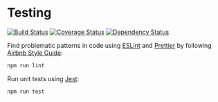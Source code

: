 # Testing

[![Build Status](https://img.shields.io/travis/kriasoft/universal-router/master.svg)](https://travis-ci.org/kriasoft/universal-router)
[![Coverage Status](https://img.shields.io/codecov/c/github/kriasoft/universal-router.svg)](https://codecov.io/gh/kriasoft/universal-router)
[![Dependency Status](https://img.shields.io/david/kriasoft/universal-router.svg)](https://david-dm.org/kriasoft/universal-router)

Find problematic patterns in code using [ESLint](https://eslint.org/) and [Prettier](https://prettier.io/)
by following [Airbnb Style Guide](https://github.com/airbnb/javascript):

```bash
npm run lint
```

Run unit tests using [Jest](http://facebook.github.io/jest/):

```bash
npm run test
```
